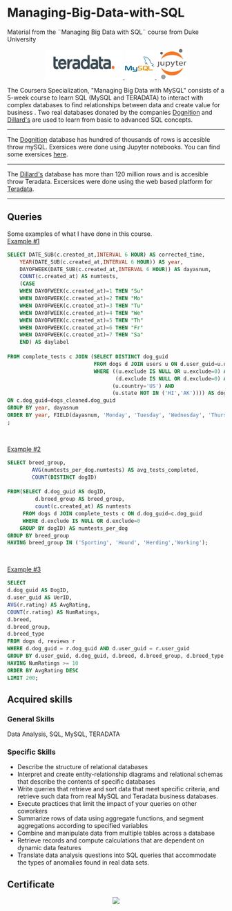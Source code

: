 # Managing-Big-Data-with-SQL
Material from the ¨Managing Big Data with SQL¨ course from Duke University

<p align="center"> 
  <a href="https://www.teradata.com/" target="_blank" rel="noreferrer"> <img src="https://github.com/nicoambrosis/Managing-Big-Data-with-SQL/blob/main/Teradata/Teradata_logo_2018.png" alt="teradata" width="180" height="70"/> </a>
  <a href="https://www.mysql.com/" target="_blank" rel="noreferrer"> <img src="https://raw.githubusercontent.com/devicons/devicon/master/icons/mysql/mysql-original-wordmark.svg" alt="mysql" width="70" height="70"/> </a>
<a href="https://jupyter.org/" target="_blank" rel="noreferrer"> <img src="https://raw.githubusercontent.com/devicons/devicon/master/icons/jupyter/jupyter-original-wordmark.svg" alt="jupyter" width="70" height="70"/> </a>
  
</p>


The Coursera Specialization, "Managing Big Data with MySQL" consists of a 5-week course to learn SQL (MySQL and TERADATA) to interact with complex databases to find relationships between data and create value for business . Two real databases donated by the companies [Dognition](https://www.dognition.com/) and [Dillard's](https://www.dillards.com/) are used to learn from basic to advanced SQL concepts. 






---
The [Dognition](https://www.dognition.com/) database has hundred of thousands of rows is accesible throw mySQL. Exersices were done using Jupyter notebooks. 
You can find some exersices [here](https://github.com/nicoambrosis/Managing-Bid-Data-with-SQL/tree/main/MySQL). 

---
The [Dillard's](https://www.dillards.com/) database has more than 120 million rows and is accesible throw Teradata. Excersices were done using the web based platform for [Teradata](https://www.teradata.com/). 

---
## Queries
Some examples of what I have done in this course.<br>
[Example #1](https://github.com/nicoambrosis/Managing-Big-Data-with-SQL/blob/main/MySQL/MySQL_Exercise_12_Queries_that_Test_Relationships_Between_Test_Completion_and_Testing_Circumstances.ipynb)
```sql
SELECT DATE_SUB(c.created_at,INTERVAL 6 HOUR) AS corrected_time,
    YEAR(DATE_SUB(c.created_at,INTERVAL 6 HOUR)) AS year,
    DAYOFWEEK(DATE_SUB(c.created_at,INTERVAL 6 HOUR)) AS dayasnum,
    COUNT(c.created_at) AS numtests,
    (CASE
    WHEN DAYOFWEEK(c.created_at)=1 THEN "Su"
    WHEN DAYOFWEEK(c.created_at)=2 THEN "Mo"
    WHEN DAYOFWEEK(c.created_at)=3 THEN "Tu"
    WHEN DAYOFWEEK(c.created_at)=4 THEN "We"
    WHEN DAYOFWEEK(c.created_at)=5 THEN "Th"
    WHEN DAYOFWEEK(c.created_at)=6 THEN "Fr"
    WHEN DAYOFWEEK(c.created_at)=7 THEN "Sa"
    END) AS daylabel

FROM complete_tests c JOIN (SELECT DISTINCT dog_guid
                            FROM dogs d JOIN users u ON d.user_guid=u.user_guid 
                            WHERE ((u.exclude IS NULL OR u.exclude=0) AND
                                   (d.exclude IS NULL OR d.exclude=0) AND
                                  (u.country='US') AND
                                  (u.state NOT IN ('HI','AK')))) AS dogs_cleaned
ON c.dog_guid=dogs_cleaned.dog_guid
GROUP BY year, dayasnum
ORDER BY year, FIELD(dayasnum, 'Monday', 'Tuesday', 'Wednesday', 'Thursday', 'Friday', 'Saturday', 'Sunday')
;
```
<br>

[Example #2](https://github.com/nicoambrosis/Managing-Big-Data-with-SQL/blob/main/MySQL/MySQL_Exercise_11_Queries_that_Test_Relationships_Between_Test_Completion_and_Dog_Characteristics.ipynb)

```sql
SELECT breed_group,
        AVG(numtests_per_dog.numtests) AS avg_tests_completed,
        COUNT(DISTINCT dogID)

FROM(SELECT d.dog_guid AS dogID,
         d.breed_group AS breed_group,
         count(c.created_at) AS numtests
     FROM dogs d JOIN complete_tests c ON d.dog_guid=c.dog_guid
     WHERE d.exclude IS NULL OR d.exclude=0             
    GROUP BY dogID) AS numtests_per_dog
GROUP BY breed_group
HAVING breed_group IN ('Sporting', 'Hound', 'Herding','Working');
```
<br>

[Example #3](https://github.com/nicoambrosis/Managing-Big-Data-with-SQL/blob/main/MySQL/MySQL_Exercise_07_Inner_Joins.ipynb)
```sql
SELECT 
d.dog_guid AS DogID,
d.user_guid AS UerID,
AVG(r.rating) AS AvgRating,
COUNT(r.rating) AS NumRatings,
d.breed,
d.breed_group,
d.breed_type
FROM dogs d, reviews r
WHERE d.dog_guid = r.dog_guid AND d.user_guid = r.user_guid
GROUP BY d.user_guid, d.dog_guid, d.breed, d.breed_group, d.breed_type
HAVING NumRatings >= 10
ORDER BY AvgRating DESC
LIMIT 200;
```


## Acquired skills
### General Skills
Data Analysis, SQL, MySQL, TERADATA

### Specific Skills
* Describe the structure of relational databases
* Interpret and create entity-relationship diagrams and relational schemas that describe the contents of specific databases
* Write queries that retrieve and sort data that meet specific criteria, and retrieve such data from real MySQL and Teradata business databases.
* Execute practices that limit the impact of your queries on other coworkers
* Summarize rows of data using aggregate functions, and segment aggregations according to specified variables
* Combine and manipulate data from multiple tables across a database
* Retrieve records and compute calculations that are dependent on dynamic data features
* Translate data analysis questions into SQL queries that accommodate the types of anomalies found in real data sets.


## Certificate
<p align="center">
  <img src="https://github.com/nicoambrosis/Managing-Bid-Data-with-SQL/blob/main/Certificate.jpg">
</p>

